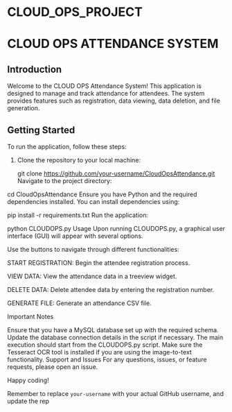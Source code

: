 # CLOUD_OPS_PROJECT
# CLOUD OPS ATTENDANCE SYSTEM

## Introduction

Welcome to the CLOUD OPS Attendance System! This application is designed to manage and track attendance for attendees. The system provides features such as registration, data viewing, data deletion, and file generation.

## Getting Started

To run the application, follow these steps:

1. Clone the repository to your local machine:

   
   git clone https://github.com/your-username/CloudOpsAttendance.git
Navigate to the project directory:


cd CloudOpsAttendance
Ensure you have Python and the required dependencies installed. You can install dependencies using:


pip install -r requirements.txt
Run the application:


python CLOUDOPS.py
Usage
Upon running CLOUDOPS.py, a graphical user interface (GUI) will appear with several options.

Use the buttons to navigate through different functionalities:

START REGISTRATION: Begin the attendee registration process.

VIEW DATA: View the attendance data in a treeview widget.

DELETE DATA: Delete attendee data by entering the registration number.

GENERATE FILE: Generate an attendance CSV file.

Important Notes

Ensure that you have a MySQL database set up with the required schema. Update the database connection details in the script if necessary.
The main execution should start from the CLOUDOPS.py script.
Make sure the Tesseract OCR tool is installed if you are using the image-to-text functionality.
Support and Issues
For any questions, issues, or feature requests, please open an issue.

Happy coding!

Remember to replace `your-username` with your actual GitHub username, and update the rep
